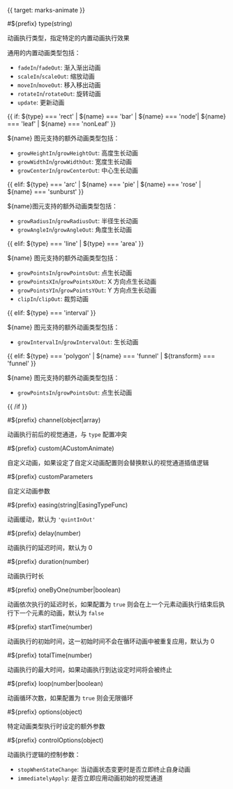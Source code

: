 {{ target: marks-animate }}

#${prefix} type(string)

动画执行类型，指定特定的内置动画执行效果

通用的内置动画类型包括：

- `fadeIn`/`fadeOut`: 渐入渐出动画
- `scaleIn`/`scaleOut`: 缩放动画
- `moveIn`/`moveOut`: 移入移出动画
- `rotateIn`/`rotateOut`: 旋转动画
- `update`: 更新动画

{{ if: ${type} === 'rect' | ${name} === 'bar' | ${name} === 'node'| ${name} === 'leaf' | ${name} === 'nonLeaf' }}

${name} 图元支持的额外动画类型包括：

- `growHeightIn`/`growHeightOut`: 高度生长动画
- `growWidthIn`/`growWidthOut`: 宽度生长动画
- `growCenterIn`/`growCenterOut`: 中心生长动画

{{ elif: ${type} === 'arc' | ${name} === 'pie' | ${name} === 'rose' | ${name} === 'sunburst' }}

${name}图元支持的额外动画类型包括：

- `growRadiusIn`/`growRadiusOut`: 半径生长动画
- `growAngleIn`/`growAngleOut`: 角度生长动画

{{ elif: ${type} === 'line' | ${type} === 'area' }}

${name} 图元支持的额外动画类型包括：

- `growPointsIn`/`growPointsOut`: 点生长动画
- `growPointsXIn`/`growPointsXOut`: X 方向点生长动画
- `growPointsYIn`/`growPointsYOut`: Y 方向点生长动画
- `clipIn`/`clipOut`: 裁剪动画

{{ elif: ${type} === 'interval' }}

${name} 图元支持的额外动画类型包括：

- `growIntervalIn`/`growIntervalOut`: 生长动画

{{ elif: ${type} === 'polygon'  | ${name} === 'funnel' | ${transform} === 'funnel' }}

${name} 图元支持的额外动画类型包括：

- `growPointsIn`/`growPointsOut`: 点生长动画

{{ /if }}

#${prefix} channel(object|array)

动画执行前后的视觉通道，与 `type` 配置冲突

#${prefix} custom(ACustomAnimate)

自定义动画，如果设定了自定义动画配置则会替换默认的视觉通道插值逻辑

#${prefix} customParameters

自定义动画参数

#${prefix} easing(string|EasingTypeFunc)

动画缓动，默认为 `'quintInOut'`

#${prefix} delay(number)

动画执行的延迟时间，默认为 0

#${prefix} duration(number)

动画执行时长

#${prefix} oneByOne(number|boolean)

动画依次执行的延迟时长，如果配置为 `true` 则会在上一个元素动画执行结束后执行下一个元素的动画，默认为 `false`

#${prefix} startTime(number)

动画执行的初始时间，这一初始时间不会在循环动画中被重复应用，默认为 0

#${prefix} totalTime(number)

动画执行的最大时间，如果动画执行到达设定时间将会被终止

#${prefix} loop(number|boolean)

动画循环次数，如果配置为 `true` 则会无限循环

#${prefix} options(object)

特定动画类型执行时设定的额外参数

#${prefix} controlOptions(object)

动画执行逻辑的控制参数：

- `stopWhenStateChange`: 当动画状态变更时是否立即终止自身动画
- `immediatelyApply`: 是否立即应用动画初始的视觉通道
